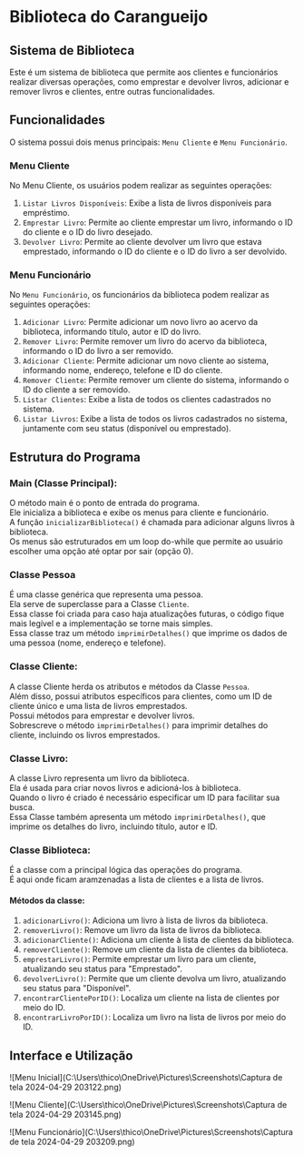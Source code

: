 # Biblioteca do Carangueijo
## Sistema de Biblioteca

Este é um sistema de biblioteca que permite aos clientes e funcionários realizar diversas operações, como emprestar e devolver livros, adicionar e remover livros e clientes, entre outras funcionalidades.

## Funcionalidades

O sistema possui dois menus principais: `Menu Cliente` e `Menu Funcionário`.

### Menu Cliente

No Menu Cliente, os usuários podem realizar as seguintes operações:

1. `Listar Livros Disponíveis`: Exibe a lista de livros disponíveis para empréstimo.
2. `Emprestar Livro`: Permite ao cliente emprestar um livro, informando o ID do cliente e o ID do livro desejado.
3. `Devolver Livro`: Permite ao cliente devolver um livro que estava emprestado, informando o ID do cliente e o ID do livro a ser devolvido.

### Menu Funcionário

No `Menu Funcionário`, os funcionários da biblioteca podem realizar as seguintes operações:

1. `Adicionar Livro`: Permite adicionar um novo livro ao acervo da biblioteca, informando título, autor e ID do livro.
2. `Remover Livro`: Permite remover um livro do acervo da biblioteca, informando o ID do livro a ser removido.
3. `Adicionar Cliente`: Permite adicionar um novo cliente ao sistema, informando nome, endereço, telefone e ID do cliente.
4. `Remover Cliente`: Permite remover um cliente do sistema, informando o ID do cliente a ser removido.
5. `Listar Clientes`: Exibe a lista de todos os clientes cadastrados no sistema.
6. `Listar Livros`: Exibe a lista de todos os livros cadastrados no sistema, juntamente com seu status (disponível ou emprestado).

## Estrutura do Programa

### Main (Classe Principal):
O método main é o ponto de entrada do programa.<br>
Ele inicializa a biblioteca e exibe os menus para cliente e funcionário.<br>
A função `inicializarBiblioteca()` é chamada para adicionar alguns livros à biblioteca.<br>
Os menus são estruturados em um loop do-while que permite ao usuário escolher uma opção até optar por sair (opção 0).<br>

### Classe Pessoa
É uma classe genérica que representa uma pessoa.<br>
Ela serve de superclasse para a Classe `Cliente`.<br>
Essa classe foi criada para caso haja atualizações futuras, o código fique mais legível e a implementação se torne mais simples.<br>
Essa classe traz um método `imprimirDetalhes()` que imprime os dados de uma pessoa (nome, endereço e telefone).<br>

### Classe Cliente:
A classe Cliente herda os atributos e métodos da Classe `Pessoa`.<br>
Além disso, possui atributos específicos para clientes, como um ID de cliente único e uma lista de livros emprestados.<br>
Possui métodos para emprestar e devolver livros.<br>
Sobrescreve o método `imprimirDetalhes()` para imprimir detalhes do cliente, incluindo os livros emprestados.<br>

### Classe Livro:
A classe Livro representa um livro da biblioteca.<br>
Ela é usada para criar novos livros e adicioná-los à biblioteca.<br>
Quando o livro é criado é necessário especificar um ID para facilitar sua busca.<br>
Essa Classe também apresenta um método `imprimirDetalhes()`, que imprime os detalhes do livro, incluindo título, autor e ID.<br>

### Classe Biblioteca:
É a classe com a principal lógica das operações do programa.<br>
É aqui onde ficam aramzenadas a lista de clientes e a lista de livros.<br>
#### Métodos da classe:
1. `adicionarLivro()`: Adiciona um livro à lista de livros da biblioteca. <br>
2. `removerLivro()`: Remove um livro da lista de livros da biblioteca.<br>
3. `adicionarCliente()`: Adiciona um cliente à lista de clientes da biblioteca.<br>
4. `removerCliente()`: Remove um cliente da lista de clientes da biblioteca.<br>
5. `emprestarLivro()`: Permite emprestar um livro para um cliente, atualizando seu status para "Emprestado".<br>
6. `devolverLivro()`: Permite que um cliente devolva um livro, atualizando seu status para "Disponível".<br>
7. `encontrarClientePorID()`: Localiza um cliente na lista de clientes por meio do ID.<br>
8. `encontrarLivroPorID()`: Localiza um livro na lista de livros por meio do ID.<br>

## Interface e Utilização

![Menu Inicial](C:\Users\thico\OneDrive\Pictures\Screenshots\Captura de tela 2024-04-29 203122.png)

![Menu Cliente](C:\Users\thico\OneDrive\Pictures\Screenshots\Captura de tela 2024-04-29 203145.png)

![Menu Funcionário](C:\Users\thico\OneDrive\Pictures\Screenshots\Captura de tela 2024-04-29 203209.png)
